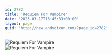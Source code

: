 ```yaml
---
id: 2782
title: 'Requiem For Vampire'
date: '2023-03-17T13:45:33+00:00'
layout: page
guid: 'http://new.andydixon.com/?page_id=2782'
---
```


![Requiem For Vampire](https://i0.wp.com/assets.g8x2.ldn.idrivee2-23.com/posters/Requiem%20For%20Vampire%2001.jpg?w=1200&ssl=1 "Requiem For Vampire")  
![Requiem For Vampire](https://i0.wp.com/assets.g8x2.ldn.idrivee2-23.com/posters/Requiem%20For%20Vampire%2002.jpg?w=1200&ssl=1 "Requiem For Vampire")